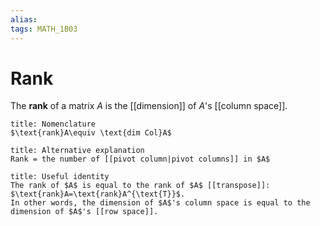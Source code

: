 ```yaml
---
alias:
tags: MATH_1B03
---
```

# Rank
The **rank** of a matrix $A$ is the [[dimension]] of $A$'s [[column space]]. 

```ad-info
title: Nomenclature
$\text{rank}A\equiv \text{dim Col}A$
```

```ad-tip
title: Alternative explanation
Rank = the number of [[pivot column|pivot columns]] in $A$
```

```ad-note
title: Useful identity
The rank of $A$ is equal to the rank of $A$ [[transpose]]: $\text{rank}A=\text{rank}A^{\text{T}}$.
In other words, the dimension of $A$'s column space is equal to the dimension of $A$'s [[row space]].
```
